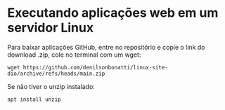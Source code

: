 # Executando aplicações web em um servidor Linux

Para baixar aplicações GitHub, entre no repositório e copie o link do download .zip, cole no terminal com um wget:

    wget https://github.com/denilsonbonatti/linux-site-dio/archive/refs/heads/main.zip

Se não tiver o unzip instalado:

    apt install unzip

